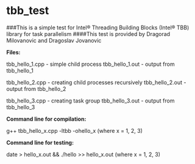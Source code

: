 # tbb_test
###This is a simple test for Intel® Threading Building Blocks (Intel® TBB) library for task parallelism
####This test is provided by Dragorad Milovanovic and Dragoslav Jovanovic

**Files:**

tbb_hello_1.cpp - simple child process
tbb_hello_1.out - output from tbb_hello_1

tbb_hello_2.cpp - creating child processes recursively
tbb_hello_2.out - output from tbb_hello_2

tbb_hello_3.cpp - creating task group
tbb_hello_3.out - output from tbb_hello_3

**Command line for compilation:**

g++ tbb_hello_x.cpp -ltbb -ohello_x (where x = 1, 2, 3)

**Command line for testing:**

date > hello_x.out && ./hello >> hello_x.out (where x = 1, 2, 3)

